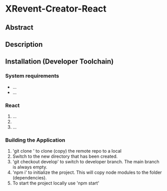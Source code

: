 # XRevent-Creator-React

## Abstract


## Description


## Installation (Developer Toolchain)

### System requirements
- ...
- ...


### React
1. ...
2. 
3. ...


### Building the Application
1. 'git clone <reponame>' to clone (copy) the remote repo to a local
2. Switch to the new directory that has been created.
3. 'git checkout develop' to switch to developer branch. The main branch is always empty.
4. 'npm i' to initialize the project. This will copy node modules to the folder (dependencies).
5. To start the project locally use 'npm start' 
